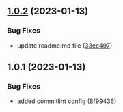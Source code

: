

## [1.0.2](https://github.com/vmpalcon/semanticvs/compare/1.0.1...1.0.2) (2023-01-13)


### Bug Fixes

* update readme.md file ([33ec497](https://github.com/vmpalcon/semanticvs/commit/33ec4979b2927d5dd11cb8c312bd5d916c7079ac))

## 1.0.1 (2023-01-13)


### Bug Fixes

* added commitlint config ([8f99436](https://github.com/vmpalcon/semanticvs/commit/8f9943642ff5e01b3edf34bf16d3891b8f3c26ea))